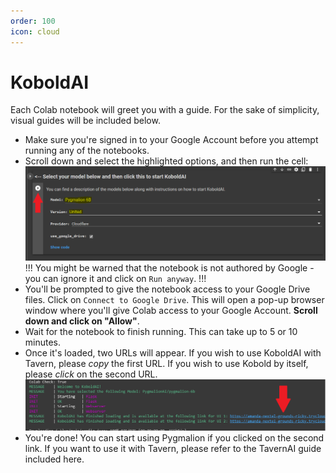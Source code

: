 ```yaml
---
order: 100
icon: cloud
---
```


# KoboldAI

Each Colab notebook will greet you with a guide. For the sake of simplicity, visual guides will be included below.

- Make sure you're signed in to your Google Account before you attempt running any of the notebooks.
- Scroll down and select the highlighted options, and then run the cell:
![](/static/kobold-cloud.PNG)
!!!
You might be warned that the notebook is not authored by Google - you can ignore it and click on `Run anyway`.
!!!
- You'll be prompted to give the notebook access to your Google Drive files. Click on `Connect to Google Drive`. This will open a pop-up browser window where you'll give Colab access to your Google Account. **Scroll down and click on "Allow"**.
- Wait for the notebook to finish running. This can take up to 5 or 10 minutes.
- Once it's loaded, two URLs will appear. If you wish to use KoboldAI with Tavern, please *copy* the first URL. If you wish to use Kobold by itself, please *click* on the second URL.
![](/static/kobold-cloud2.PNG)
- You're done! You can start using Pygmalion if you clicked on the second link. If you want to use it with Tavern, please refer to the TavernAI guide included here.


